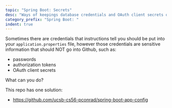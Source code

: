 ```yaml
---
topic: "Spring Boot: Secrets"
desc: "Ways of keepings database credentials and OAuth client secrets out of Github"
category_prefix: "Spring Boot: "
indent: true
---
```


Sometimes there are credentials that instructions tell you should be put into your `application.properties` file, however those
credentials are sensitive information that should NOT go into Github, such as:
* passwords
* authorization tokens
* OAuth client secrets

What can you do?

This repo has one solution:

* <https://github.com/ucsb-cs56-pconrad/spring-boot-app-config>
